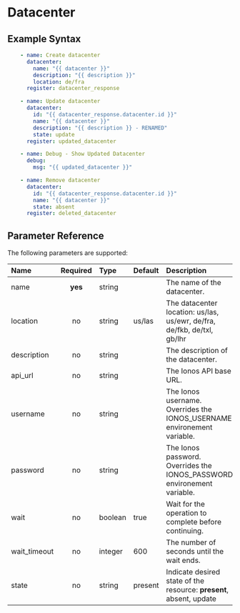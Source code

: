 # Datacenter

## Example Syntax

```yaml
    - name: Create datacenter
      datacenter:
        name: "{{ datacenter }}"
        description: "{{ description }}"
        location: de/fra
      register: datacenter_response

    - name: Update datacenter
      datacenter:
        id: "{{ datacenter_response.datacenter.id }}"
        name: "{{ datacenter }}"
        description: "{{ description }} - RENAMED"
        state: update
      register: updated_datacenter

    - name: Debug - Show Updated Datacenter
      debug:
        msg: "{{ updated_datacenter }}"

    - name: Remove datacenter
      datacenter:
        id: "{{ datacenter_response.datacenter.id }}"
        name: "{{ datacenter }}"
        state: absent
      register: deleted_datacenter
```

## Parameter Reference

The following parameters are supported:

| Name | Required | Type | Default | Description |
| :--- | :---: | :--- | :--- | :--- |
| name | **yes** | string |  | The name of the datacenter. |
| location | no | string | us/las | The datacenter location: us/las, us/ewr, de/fra, de/fkb, de/txl, gb/lhr |
| description | no | string |  | The description of the datacenter. |
| api\_url | no | string |  | The Ionos API base URL. |
| username | no | string |  | The Ionos username. Overrides the IONOS\_USERNAME environement variable. |
| password | no | string |  | The Ionos password. Overrides the IONOS\_PASSWORD environement variable. |
| wait | no | boolean | true | Wait for the operation to complete before continuing. |
| wait\_timeout | no | integer | 600 | The number of seconds until the wait ends. |
| state | no | string | present | Indicate desired state of the resource: **present**, absent, update |

